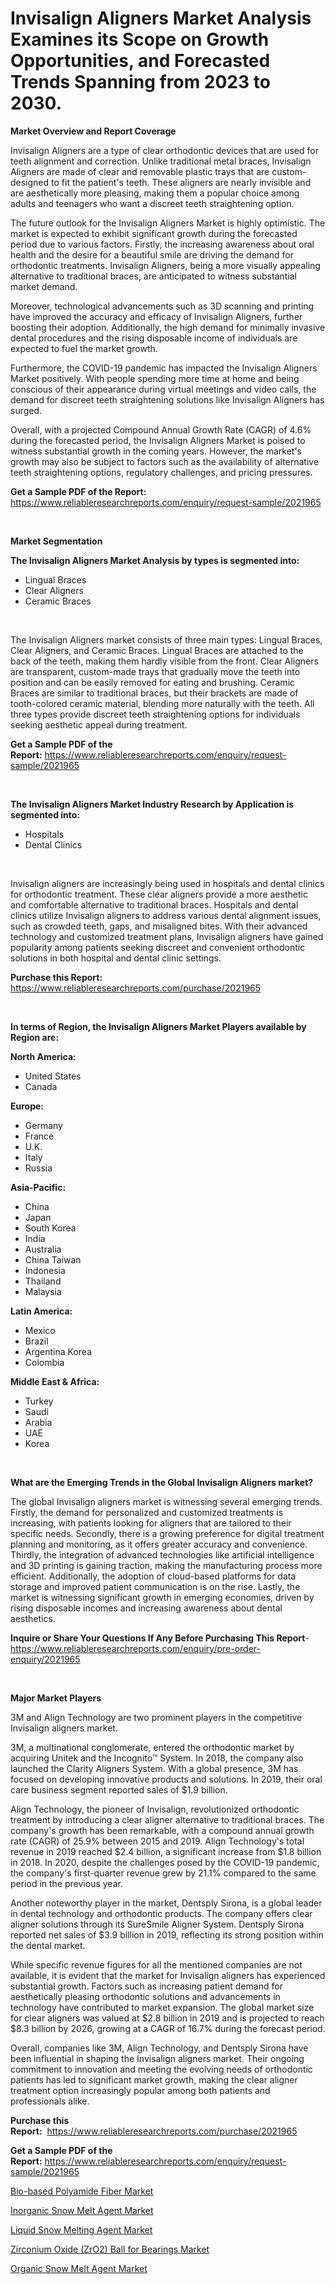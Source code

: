 <p><h1>Invisalign Aligners Market Analysis Examines its Scope on Growth Opportunities, and Forecasted Trends Spanning from 2023 to 2030.</h1></p><p><strong>Market Overview and Report Coverage</strong></p>
<p><p>Invisalign Aligners are a type of clear orthodontic devices that are used for teeth alignment and correction. Unlike traditional metal braces, Invisalign Aligners are made of clear and removable plastic trays that are custom-designed to fit the patient's teeth. These aligners are nearly invisible and are aesthetically more pleasing, making them a popular choice among adults and teenagers who want a discreet teeth straightening option.</p><p>The future outlook for the Invisalign Aligners Market is highly optimistic. The market is expected to exhibit significant growth during the forecasted period due to various factors. Firstly, the increasing awareness about oral health and the desire for a beautiful smile are driving the demand for orthodontic treatments. Invisalign Aligners, being a more visually appealing alternative to traditional braces, are anticipated to witness substantial market demand.</p><p>Moreover, technological advancements such as 3D scanning and printing have improved the accuracy and efficacy of Invisalign Aligners, further boosting their adoption. Additionally, the high demand for minimally invasive dental procedures and the rising disposable income of individuals are expected to fuel the market growth.</p><p>Furthermore, the COVID-19 pandemic has impacted the Invisalign Aligners Market positively. With people spending more time at home and being conscious of their appearance during virtual meetings and video calls, the demand for discreet teeth straightening solutions like Invisalign Aligners has surged.</p><p>Overall, with a projected Compound Annual Growth Rate (CAGR) of 4.6% during the forecasted period, the Invisalign Aligners Market is poised to witness substantial growth in the coming years. However, the market's growth may also be subject to factors such as the availability of alternative teeth straightening options, regulatory challenges, and pricing pressures.</p></p>
<p><strong>Get a Sample PDF of the Report:</strong> <a href="https://www.reliableresearchreports.com/enquiry/request-sample/2021965">https://www.reliableresearchreports.com/enquiry/request-sample/2021965</a></p>
<p>&nbsp;</p>
<p><strong>Market Segmentation</strong></p>
<p><strong>The Invisalign Aligners Market Analysis by types is segmented into:</strong></p>
<p><ul><li>Lingual Braces</li><li>Clear Aligners</li><li>Ceramic Braces</li></ul></p>
<p>&nbsp;</p>
<p><p>The Invisalign Aligners market consists of three main types: Lingual Braces, Clear Aligners, and Ceramic Braces. Lingual Braces are attached to the back of the teeth, making them hardly visible from the front. Clear Aligners are transparent, custom-made trays that gradually move the teeth into position and can be easily removed for eating and brushing. Ceramic Braces are similar to traditional braces, but their brackets are made of tooth-colored ceramic material, blending more naturally with the teeth. All three types provide discreet teeth straightening options for individuals seeking aesthetic appeal during treatment.</p></p>
<p><strong>Get a Sample PDF of the Report:</strong>&nbsp;<a href="https://www.reliableresearchreports.com/enquiry/request-sample/2021965">https://www.reliableresearchreports.com/enquiry/request-sample/2021965</a></p>
<p>&nbsp;</p>
<p><strong>The Invisalign Aligners Market Industry Research by Application is segmented into:</strong></p>
<p><ul><li>Hospitals</li><li>Dental Clinics</li></ul></p>
<p>&nbsp;</p>
<p><p>Invisalign aligners are increasingly being used in hospitals and dental clinics for orthodontic treatment. These clear aligners provide a more aesthetic and comfortable alternative to traditional braces. Hospitals and dental clinics utilize Invisalign aligners to address various dental alignment issues, such as crowded teeth, gaps, and misaligned bites. With their advanced technology and customized treatment plans, Invisalign aligners have gained popularity among patients seeking discreet and convenient orthodontic solutions in both hospital and dental clinic settings.</p></p>
<p><strong>Purchase this Report:</strong>&nbsp; <a href="https://www.reliableresearchreports.com/purchase/2021965">https://www.reliableresearchreports.com/purchase/2021965</a></p>
<p>&nbsp;</p>
<p><strong>In terms of Region, the Invisalign Aligners Market Players available by Region are:</strong></p>
<p>
    <p> <strong> North America: </strong>
        <ul>
            <li>United States</li>
            <li>Canada</li>
        </ul>
        </p> 
    <p> <strong> Europe: </strong>
        <ul>
            <li>Germany</li>
            <li>France</li>
            <li>U.K.</li>
            <li>Italy</li>
            <li>Russia</li>
        </ul>
        </p> 
    <p> <strong> Asia-Pacific: </strong>
        <ul>
            <li>China</li>
            <li>Japan</li>
            <li>South Korea</li>
            <li>India</li>
            <li>Australia</li>
            <li>China Taiwan</li>
            <li>Indonesia</li>
            <li>Thailand</li>
            <li>Malaysia</li>
        </ul>
        </p> 
    <p> <strong> Latin America: </strong>
        <ul>
            <li>Mexico</li>
            <li>Brazil</li>
            <li>Argentina Korea</li>
            <li>Colombia</li>
        </ul>
        </p> 
    <p> <strong> Middle East & Africa: </strong>
        <ul>
            <li>Turkey</li>
            <li>Saudi</li>
            <li>Arabia</li>
            <li>UAE</li>
            <li>Korea</li>
        </ul>
    </p>
    </p>
<p>&nbsp;</p>
<p><strong>What are the Emerging Trends in the Global Invisalign Aligners market?</strong></p>
<p><p>The global Invisalign aligners market is witnessing several emerging trends. Firstly, the demand for personalized and customized treatments is increasing, with patients looking for aligners that are tailored to their specific needs. Secondly, there is a growing preference for digital treatment planning and monitoring, as it offers greater accuracy and convenience. Thirdly, the integration of advanced technologies like artificial intelligence and 3D printing is gaining traction, making the manufacturing process more efficient. Additionally, the adoption of cloud-based platforms for data storage and improved patient communication is on the rise. Lastly, the market is witnessing significant growth in emerging economies, driven by rising disposable incomes and increasing awareness about dental aesthetics.</p></p>
<p><strong>Inquire or Share Your Questions If Any Before Purchasing This Report</strong>- <a href="https://www.reliableresearchreports.com/enquiry/pre-order-enquiry/2021965">https://www.reliableresearchreports.com/enquiry/pre-order-enquiry/2021965</a></p>
<p>&nbsp;</p>
<p><strong>Major Market Players</strong></p>
<p><p>3M and Align Technology are two prominent players in the competitive Invisalign aligners market. </p><p>3M, a multinational conglomerate, entered the orthodontic market by acquiring Unitek and the Incognito™ System. In 2018, the company also launched the Clarity Aligners System. With a global presence, 3M has focused on developing innovative products and solutions. In 2019, their oral care business segment reported sales of $1.9 billion.</p><p>Align Technology, the pioneer of Invisalign, revolutionized orthodontic treatment by introducing a clear aligner alternative to traditional braces. The company's growth has been remarkable, with a compound annual growth rate (CAGR) of 25.9% between 2015 and 2019. Align Technology's total revenue in 2019 reached $2.4 billion, a significant increase from $1.8 billion in 2018. In 2020, despite the challenges posed by the COVID-19 pandemic, the company's first-quarter revenue grew by 21.1% compared to the same period in the previous year.</p><p>Another noteworthy player in the market, Dentsply Sirona, is a global leader in dental technology and orthodontic products. The company offers clear aligner solutions through its SureSmile Aligner System. Dentsply Sirona reported net sales of $3.9 billion in 2019, reflecting its strong position within the dental market.</p><p>While specific revenue figures for all the mentioned companies are not available, it is evident that the market for Invisalign aligners has experienced substantial growth. Factors such as increasing patient demand for aesthetically pleasing orthodontic solutions and advancements in technology have contributed to market expansion. The global market size for clear aligners was valued at $2.8 billion in 2019 and is projected to reach $8.3 billion by 2026, growing at a CAGR of 16.7% during the forecast period.</p><p>Overall, companies like 3M, Align Technology, and Dentsply Sirona have been influential in shaping the Invisalign aligners market. Their ongoing commitment to innovation and meeting the evolving needs of orthodontic patients has led to significant market growth, making the clear aligner treatment option increasingly popular among both patients and professionals alike.</p></p>
<p><strong>Purchase this Report:</strong>&nbsp;&nbsp;<a href="https://www.reliableresearchreports.com/purchase/2021965">https://www.reliableresearchreports.com/purchase/2021965</a></p>
<p></p>
<p><strong>Get a Sample PDF of the Report:</strong>&nbsp;<a href="https://www.reliableresearchreports.com/enquiry/request-sample/2021965">https://www.reliableresearchreports.com/enquiry/request-sample/2021965</a></p>
<p><p><a href="https://github.com/dzharov81/Market-Research-Report-List-1/blob/main/bio-based-polyamide-fiber-market.md">Bio-based Polyamide Fiber Market</a></p><p><a href="https://medium.com/@tiannathiel2023/inorganic-snow-melt-agent-market-insights-into-market-cagr-market-trends-and-growth-strategies-045f9dcf088d">Inorganic Snow Melt Agent Market</a></p><p><a href="https://medium.com/@serenaframi/liquid-snow-melting-agent-market-size-and-market-trends-complete-industry-overview-2023-to-2030-7ad003571798">Liquid Snow Melting Agent Market</a></p><p><a href="https://github.com/scarol104/Market-Research-Report-List-1/blob/main/zirconium-oxide-zro2-ball-for-bearings-market.md">Zirconium Oxide (ZrO2) Ball for Bearings Market</a></p><p><a href="https://medium.com/@geneeffertz/organic-snow-melt-agent-market-insight-market-trends-growth-forecasted-from-2023-to-2030-ddb9d15acfe8">Organic Snow Melt Agent Market</a></p></p>